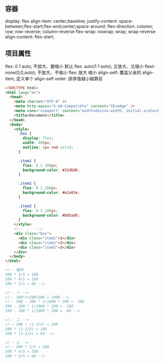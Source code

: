 ## 容器

display: flex
align-item: center;baseline;
justify-content: space-between;flex-start;flex-end;center;space-around;
flex-direction: column; row; row-reverse; column-reverse
flex-wrap: nowrap; wrap; wrap-reverse
align-content: flex-start;

## 项目属性

flex: 0 1 auto; 不放大、要缩小 默认
flex: auto(1 1 auto); 又放大、又缩小
flext: none(0,0,auto); 不放大、不缩小
flex: 放大 缩小
align-self: 覆盖父亲的 align-item, 定义单个 align-self
order: 排序值越小越靠前

```html
<!DOCTYPE html>
<html lang="en">
  <head>
    <meta charset="UTF-8" />
    <meta http-equiv="X-UA-Compatible" content="IE=edge" />
    <meta name="viewport" content="width=device-width, initial-scale=1.0" />
    <title>Document</title>
  </head>
  <body>
    <style>
      .box {
        display: flex;
        width: 400px;
        outline: 1px red solid;
      }

      .item1 {
        flex: 0 2 300px;
        background-color: #32d6d6;
      }

      .item2 {
        flex: 0 1 200px;
        background-color: #e2a83e;
      }

      .item3 {
        flex: 0 2 100px;
        background-color: #b85ad0;
      }
    </style>
    <!-- ...  -->
    <div class="box">
      <div class="item1">1</div>
      <div class="item2">2</div>
      <div class="item3">3</div>
    </div>
  </body>
</html>

<!-- 最终
300 * 3/5 = 180
200 * 4/5 = 160
100 * 3/5 = 60 -->

<!-- 一 -->
<!-- 300*2+200+200 = 1000 -->
<!-- 300 - 300 * 2/1000 * 200 =  180
200 - 200 * 1/1000 * 200 =  160
100 - 100 * 1/1000 * 200 =  80 -->

<!-- 二 -->
<!-- 300 * (1-2/5) = 180
200 * (1-1/5) = 160
100 * (1-2/5) = 60 -->

<!-- 三 -->
<!-- 300 * 3/5 = 180
200 * 4/5 = 160
100 * 3/5 = 60 -->
```
